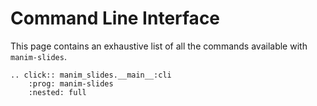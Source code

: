 # Command Line Interface

This page contains an exhaustive list of all the commands available with `manim-slides`.


```{eval-rst}
.. click:: manim_slides.__main__:cli
    :prog: manim-slides
    :nested: full
```
